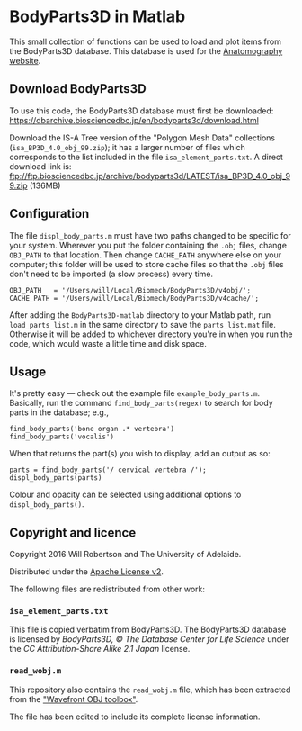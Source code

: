 # BodyParts3D in Matlab

This small collection of functions can be used to load and plot items from the BodyParts3D database.
This database is used for the [Anatomography website](http://lifesciencedb.jp/bp3d/?lng=en). 

## Download BodyParts3D

To use this code, the BodyParts3D database must first be downloaded: <https://dbarchive.biosciencedbc.jp/en/bodyparts3d/download.html>

Download the IS-A Tree version of the "Polygon Mesh Data" collections (`isa_BP3D_4.0_obj_99.zip`);
it has a larger number of files which corresponds to the list included in the file `isa_element_parts.txt`.
A direct download link is: <ftp://ftp.biosciencedbc.jp/archive/bodyparts3d/LATEST/isa_BP3D_4.0_obj_99.zip> (136MB)


## Configuration

The file `displ_body_parts.m` must have two paths changed to be specific for your system.
Wherever you put the folder containing the `.obj` files, change `OBJ_PATH` to that location.
Then change `CACHE_PATH` anywhere else on your computer; this folder will be used to store
cache files so that the `.obj` files don't need to be imported (a slow process) every time.

    OBJ_PATH   = '/Users/will/Local/Biomech/BodyParts3D/v4obj/';
    CACHE_PATH = '/Users/will/Local/Biomech/BodyParts3D/v4cache/';

After adding the `BodyParts3D-matlab` directory to your Matlab path, run `load_parts_list.m`
in the same directory to save the `parts_list.mat` file. Otherwise it will be added to
whichever directory you're in when you run the code, which would waste a little time and disk space.


## Usage

It's pretty easy — check out the example file `example_body_parts.m`.
Basically, run the command `find_body_parts(regex)` to search for body parts in the database; e.g.,

    find_body_parts('bone organ .* vertebra')
    find_body_parts('vocalis')
 
When that returns the part(s) you wish to display, add an output as so:

    parts = find_body_parts('/ cervical vertebra /');
    displ_body_parts(parts)

Colour and opacity can be selected using additional options to `displ_body_parts()`.


## Copyright and licence

Copyright 2016 Will Robertson and The University of Adelaide.

Distributed under the [Apache License v2](http://www.apache.org/licenses/LICENSE-2.0).

The following files are redistributed from other work:

### `isa_element_parts.txt`

This file is copied verbatim from BodyParts3D. 
The BodyParts3D database is licensed by *BodyParts3D, © The Database Center for Life Science*
under the *CC Attribution-Share Alike 2.1 Japan* license.

### `read_wobj.m`

This repository also contains the `read_wobj.m` file, which has been extracted from the
["Wavefront OBJ toolbox"](http://au.mathworks.com/matlabcentral/fileexchange/27982-wavefront-obj-toolbox).

The file has been edited to include its complete license information.
